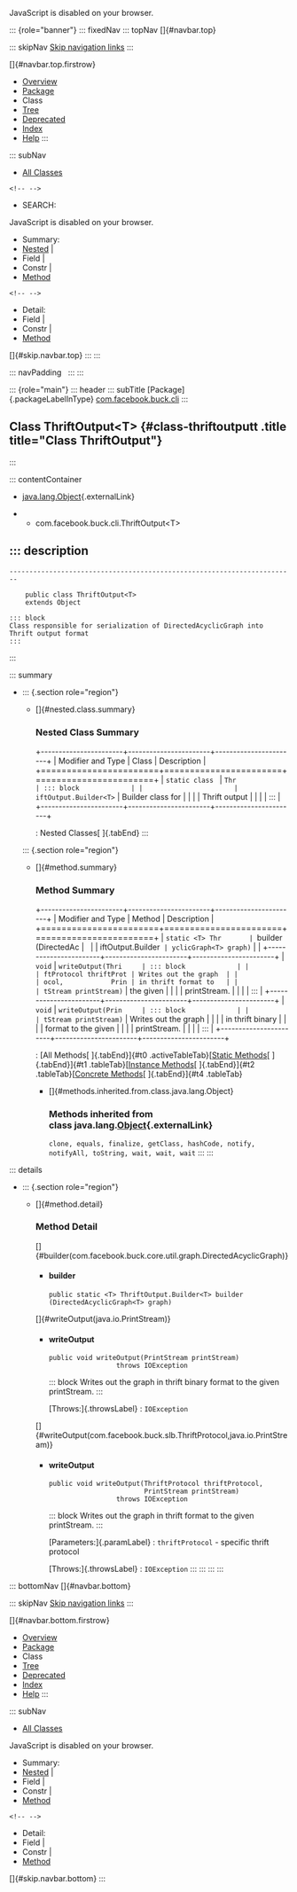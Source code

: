 <div>

JavaScript is disabled on your browser.

</div>

::: {role="banner"}
::: fixedNav
::: topNav
[]{#navbar.top}

::: skipNav
[Skip navigation links](#skip.navbar.top "Skip navigation links")
:::

[]{#navbar.top.firstrow}

-   [Overview](../../../../index.html)
-   [Package](package-summary.html)
-   Class
-   [Tree](package-tree.html)
-   [Deprecated](../../../../deprecated-list.html)
-   [Index](../../../../index-all.html)
-   [Help](../../../../help-doc.html)
:::

::: subNav
-   [All Classes](../../../../allclasses.html)

```{=html}
<!-- -->
```
-   SEARCH:

<div>

<div>

JavaScript is disabled on your browser.

</div>

</div>

<div>

-   Summary: 
-   [Nested](#nested.class.summary) \| 
-   Field \| 
-   Constr \| 
-   [Method](#method.summary)

```{=html}
<!-- -->
```
-   Detail: 
-   Field \| 
-   Constr \| 
-   [Method](#method.detail)

</div>

[]{#skip.navbar.top}
:::
:::

::: navPadding
 
:::
:::

::: {role="main"}
::: header
::: subTitle
[Package]{.packageLabelInType} [com.facebook.buck.cli](package-summary.html)
:::

## Class ThriftOutput\<T\> {#class-thriftoutputt .title title="Class ThriftOutput"}
:::

::: contentContainer
-   [java.lang.Object](http://docs.oracle.com/javase/7/docs/api/java/lang/Object.html?is-external=true "class or interface in java.lang"){.externalLink}

-   -   com.facebook.buck.cli.ThriftOutput\<T\>

::: description
-   

    ------------------------------------------------------------------------

        public class ThriftOutput<T>
        extends Object

    ::: block
    Class responsible for serialization of DirectedAcyclicGraph into
    Thrift output format
    :::
:::

::: summary
-   ::: {.section role="region"}
    -   []{#nested.class.summary}

        ### Nested Class Summary

        +-----------------------+-----------------------+-----------------------+
        | Modifier and Type     | Class                 | Description           |
        +=======================+=======================+=======================+
        | `static class `       | `Thr                  | ::: block             |
        |                       | iftOutput.Builder<T>` | Builder class for     |
        |                       |                       | Thrift output         |
        |                       |                       | :::                   |
        +-----------------------+-----------------------+-----------------------+

        : Nested Classes[ ]{.tabEnd}
    :::

    ::: {.section role="region"}
    -   []{#method.summary}

        ### Method Summary

        +-----------------------+-----------------------+-----------------------+
        | Modifier and Type     | Method                | Description           |
        +=======================+=======================+=======================+
        | `static <T> Thr       | `builder​(DirectedAc   |                       |
        | iftOutput.Builder<T>` | yclicGraph<T> graph)` |                       |
        +-----------------------+-----------------------+-----------------------+
        | `void`                | `writeOutput​(Thri     | ::: block             |
        |                       | ftProtocol thriftProt | Writes out the graph  |
        |                       | ocol,            Prin | in thrift format to   |
        |                       | tStream printStream)` | the given             |
        |                       |                       | printStream.          |
        |                       |                       | :::                   |
        +-----------------------+-----------------------+-----------------------+
        | `void`                | `writeOutput​(Prin     | ::: block             |
        |                       | tStream printStream)` | Writes out the graph  |
        |                       |                       | in thrift binary      |
        |                       |                       | format to the given   |
        |                       |                       | printStream.          |
        |                       |                       | :::                   |
        +-----------------------+-----------------------+-----------------------+

        : [All Methods[ ]{.tabEnd}]{#t0 .activeTableTab}[[Static
        Methods](javascript:show(1);)[ ]{.tabEnd}]{#t1
        .tableTab}[[Instance
        Methods](javascript:show(2);)[ ]{.tabEnd}]{#t2
        .tableTab}[[Concrete
        Methods](javascript:show(8);)[ ]{.tabEnd}]{#t4 .tableTab}

        -   []{#methods.inherited.from.class.java.lang.Object}

            ### Methods inherited from class java.lang.[Object](http://docs.oracle.com/javase/7/docs/api/java/lang/Object.html?is-external=true "class or interface in java.lang"){.externalLink}

            `clone, equals, finalize, getClass, hashCode, notify, notifyAll, toString, wait, wait, wait`
    :::
:::

::: details
-   ::: {.section role="region"}
    -   []{#method.detail}

        ### Method Detail

        []{#builder(com.facebook.buck.core.util.graph.DirectedAcyclicGraph)}

        -   #### builder

            ``` methodSignature
            public static <T> ThriftOutput.Builder<T> builder​(DirectedAcyclicGraph<T> graph)
            ```

        []{#writeOutput(java.io.PrintStream)}

        -   #### writeOutput

            ``` methodSignature
            public void writeOutput​(PrintStream printStream)
                             throws IOException
            ```

            ::: block
            Writes out the graph in thrift binary format to the given
            printStream.
            :::

            [Throws:]{.throwsLabel}
            :   `IOException`

        []{#writeOutput(com.facebook.buck.slb.ThriftProtocol,java.io.PrintStream)}

        -   #### writeOutput

            ``` methodSignature
            public void writeOutput​(ThriftProtocol thriftProtocol,
                                    PrintStream printStream)
                             throws IOException
            ```

            ::: block
            Writes out the graph in thrift format to the given
            printStream.
            :::

            [Parameters:]{.paramLabel}
            :   `thriftProtocol` - specific thrift protocol

            [Throws:]{.throwsLabel}
            :   `IOException`
    :::
:::
:::
:::

::: bottomNav
[]{#navbar.bottom}

::: skipNav
[Skip navigation links](#skip.navbar.bottom "Skip navigation links")
:::

[]{#navbar.bottom.firstrow}

-   [Overview](../../../../index.html)
-   [Package](package-summary.html)
-   Class
-   [Tree](package-tree.html)
-   [Deprecated](../../../../deprecated-list.html)
-   [Index](../../../../index-all.html)
-   [Help](../../../../help-doc.html)
:::

::: subNav
-   [All Classes](../../../../allclasses.html)

<div>

<div>

JavaScript is disabled on your browser.

</div>

</div>

<div>

-   Summary: 
-   [Nested](#nested.class.summary) \| 
-   Field \| 
-   Constr \| 
-   [Method](#method.summary)

```{=html}
<!-- -->
```
-   Detail: 
-   Field \| 
-   Constr \| 
-   [Method](#method.detail)

</div>

[]{#skip.navbar.bottom}
:::
